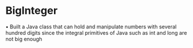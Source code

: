 # BigInteger
•	Built a Java class that can hold and manipulate numbers with several hundred digits since the integral primitives of Java such as int and long are not big enough
